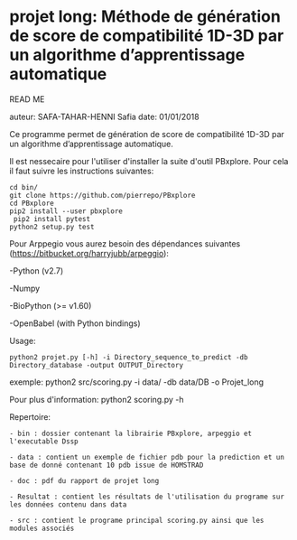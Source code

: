 # projet long: Méthode de génération de score de compatibilité 1D-3D par un algorithme d’apprentissage automatique

READ ME

auteur: SAFA-TAHAR-HENNI Safia
date: 01/01/2018


Ce programme permet de génération de score de compatibilité 1D-3D par un algorithme d’apprentissage automatique.


Il est nessecaire pour l'utiliser d'installer la suite d'outil PBxplore. Pour cela il faut suivre les instructions suivantes:
```{r, engine='bash',count_lines}
cd bin/
git clone https://github.com/pierrepo/PBxplore
cd PBxplore
pip2 install --user pbxplore
 pip2 install pytest
python2 setup.py test
```
Pour Arppegio vous aurez besoin des dépendances suivantes (https://bitbucket.org/harryjubb/arpeggio):

-Python (v2.7)

-Numpy

-BioPython (>= v1.60)

-OpenBabel (with Python bindings)

Usage: 
```{r, engine='bash',count_lines}
python2 projet.py [-h] -i Directory_sequence_to_predict -db Directory_database -output OUTPUT_Directory
```


exemple: python2 src/scoring.py -i data/ -db data/DB -o Projet_long



Pour plus d'information:
	python2 scoring.py -h



Repertoire:

	- bin : dossier contenant la librairie PBxplore, arpeggio et l'executable Dssp
	
	- data : contient un exemple de fichier pdb pour la prediction et un base de donné contenant 10 pdb issue de HOMSTRAD
	
	- doc : pdf du rapport de projet long
	
	- Resultat : contient les résultats de l'utilisation du programe sur les données contenu dans data 
	
	- src : contient le programe principal scoring.py ainsi que les modules associés
